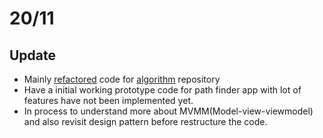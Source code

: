 # 20/11

## Update
- Mainly [refactored](https://github.com/pllee4/algorithm/pull/8/files) code for [algorithm](https://github.com/pllee4/algorithm/releases/tag/v0.3.0) repository
- Have a initial working prototype code for path finder app with lot of features have not been implemented yet.
- In process to understand more about MVMM(Model-view-viewmodel) and also revisit design pattern before restructure the code.